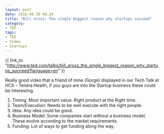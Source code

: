 ```yaml
---
layout: post
date: 2016-08-30 08:34
title: "Bill Gross: The single biggest reason why startups succeed"
category: 
- TED
tags:
- TED
- Video
- Startups
---
```


{{ link_to "http://www.ted.com/talks/bill_gross_the_single_biggest_reason_why_startups_succeed?language=en" }}



Really good video that a friend of mine (Gorge) displayed in our Tech Talk at HCX - Telstra Health, if you guys are into the Startup business these could be interesting.

1. Timing: Most important value. Right product at the Right time.
2. Team/Execution:  Needs to be well execute with the right people.
3. Idea: Any idea could be good.
4. Business Model: Some companies start without a business model. These evolve according to the market requirements.
5. Funding: Lot of ways to get funding along the way.

